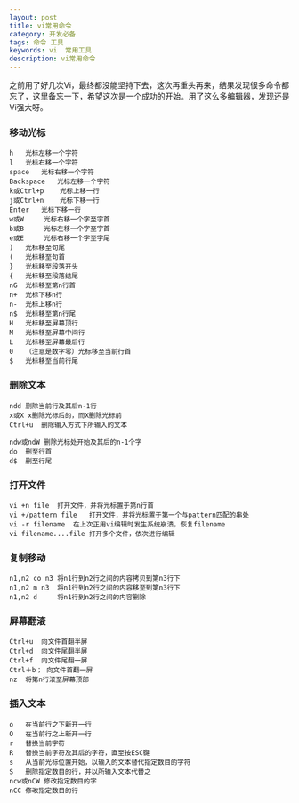 ```yaml
---
layout: post
title: vi常用命令
category: 开发必备
tags: 命令 工具
keywords: vi  常用工具
description: vi常用命令
---
```


之前用了好几次Vi，最终都没能坚持下去，这次再重头再来，结果发现很多命令都忘了，这里备忘一下，希望这次是一个成功的开始。用了这么多编辑器，发现还是Vi强大呀。

### 移动光标	

	h 	光标左移一个字符 
	l 	光标右移一个字符 
	space	光标右移一个字符 
	Backspace	光标左移一个字符 
	k或Ctrl+p	光标上移一行 
	j或Ctrl+n 	光标下移一行 
	Enter 	光标下移一行 
	w或W 	光标右移一个字至字首 
	b或B 	光标左移一个字至字首 
	e或E 	光标右移一个字至字尾 
	) 	光标移至句尾 
	( 	光标移至句首 
	}	光标移至段落开头 
	{	光标移至段落结尾 
	nG	光标移至第n行首 
	n+	光标下移n行 
	n-	光标上移n行 
	n$	光标移至第n行尾 
	H 	光标移至屏幕顶行 
	M 	光标移至屏幕中间行 
	L 	光标移至屏幕最后行 
	0	（注意是数字零）光标移至当前行首 
	$	光标移至当前行尾 

### 删除文本 	

	ndd	删除当前行及其后n-1行 
	x或X	x删除光标后的，而X删除光标前 
	Ctrl+u	删除输入方式下所输入的文本 

	ndw或ndW	删除光标处开始及其后的n-1个字 
	do	删至行首 
	d$	删至行尾 


### 打开文件 	

	vi +n file	打开文件，并将光标置于第n行首 
	vi +/pattern file	打开文件，并将光标置于第一个与pattern匹配的串处 
	vi -r filename 	在上次正用vi编辑时发生系统崩溃，恢复filename 
	vi filename....file	打开多个文件，依次进行编辑 

### 复制移动	

	n1,n2 co n3	将n1行到n2行之间的内容拷贝到第n3行下 
	n1,n2 m n3	将n1行到n2行之间的内容移至到第n3行下 
	n1,n2 d 	将n1行到n2行之间的内容删除 

### 屏幕翻滚	

	Ctrl+u	向文件首翻半屏 
	Ctrl+d	向文件尾翻半屏 
	Ctrl+f	向文件尾翻一屏 
	Ctrl＋b；	向文件首翻一屏 
	nz	将第n行滚至屏幕顶部

### 插入文本	

	o	在当前行之下新开一行 
	O	在当前行之上新开一行 
	r	替换当前字符 
	R	替换当前字符及其后的字符，直至按ESC键 
	s	从当前光标位置开始，以输入的文本替代指定数目的字符 
	S	删除指定数目的行，并以所输入文本代替之 
	ncw或nCW	修改指定数目的字 
	nCC	修改指定数目的行 
